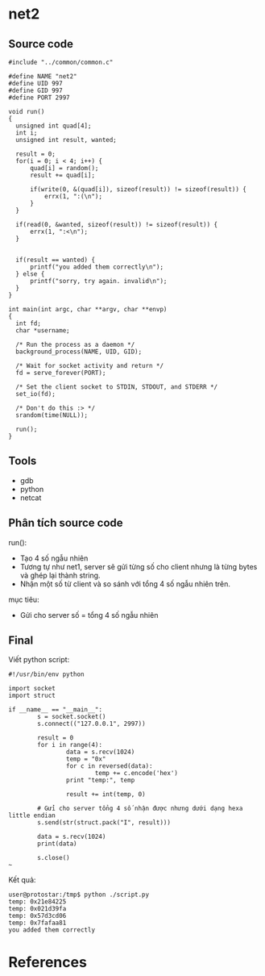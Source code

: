 # **net2**
## Source code
```
#include "../common/common.c"

#define NAME "net2"
#define UID 997
#define GID 997
#define PORT 2997

void run()
{
  unsigned int quad[4];
  int i;
  unsigned int result, wanted;

  result = 0;
  for(i = 0; i < 4; i++) {
      quad[i] = random();
      result += quad[i];

      if(write(0, &(quad[i]), sizeof(result)) != sizeof(result)) {
          errx(1, ":(\n");
      }
  }

  if(read(0, &wanted, sizeof(result)) != sizeof(result)) {
      errx(1, ":<\n");
  }


  if(result == wanted) {
      printf("you added them correctly\n");
  } else {
      printf("sorry, try again. invalid\n");
  }
}

int main(int argc, char **argv, char **envp)
{
  int fd;
  char *username;

  /* Run the process as a daemon */
  background_process(NAME, UID, GID); 
  
  /* Wait for socket activity and return */
  fd = serve_forever(PORT);

  /* Set the client socket to STDIN, STDOUT, and STDERR */
  set_io(fd);

  /* Don't do this :> */
  srandom(time(NULL));

  run();
}
```

## Tools
- gdb
- python
- netcat

## Phân tích source code
run(): 
  - Tạo 4 số ngẫu nhiên
  - Tương tự như net1, server sẽ gửi từng số cho client nhưng là từng bytes và ghép lại thành string.
  - Nhận một số từ client và so sánh với tổng 4 số ngẫu nhiên trên.

mục tiêu:
  - Gửi cho server số = tổng 4 số ngẫu nhiên

## Final
Viết python script:
```
#!/usr/bin/env python

import socket
import struct

if __name__ == "__main__":
        s = socket.socket()
        s.connect(("127.0.0.1", 2997))

        result = 0
        for i in range(4):
                data = s.recv(1024)
                temp = "0x"
                for c in reversed(data):
                        temp += c.encode('hex')
                print "temp:", temp

                result += int(temp, 0)
        
        # Gửi cho server tổng 4 số nhận được nhưng dưới dạng hexa little endian
        s.send(str(struct.pack("I", result)))

        data = s.recv(1024)
        print(data)

        s.close()
~                 
```

Kết quả:
```
user@protostar:/tmp$ python ./script.py 
temp: 0x21e84225
temp: 0x021d39fa
temp: 0x57d3cd06
temp: 0x7fafaa81
you added them correctly
```

# References